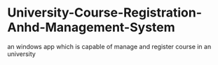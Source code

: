 # University-Course-Registration-Anhd-Management-System 
 an windows app which is capable of manage and register course in an university
